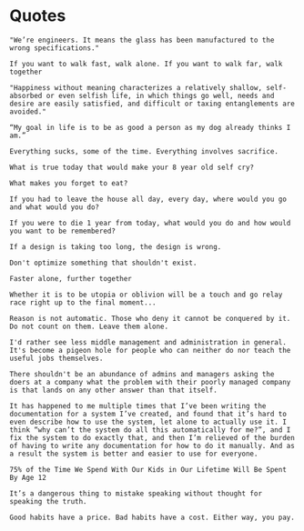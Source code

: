 # Quotes

`"We’re engineers. It means the glass has been manufactured to the wrong specifications."`

`If you want to walk fast, walk alone. If you want to walk far, walk together`

`"Happiness without meaning characterizes a relatively shallow, self-absorbed or even selfish life, in which things go well, needs and desire are easily satisfied, and difficult or taxing entanglements are avoided."`

`“My goal in life is to be as good a person as my dog already thinks I am.”`

`Everything sucks, some of the time. Everything involves sacrifice.`

`What is true today that would make your 8 year old self cry?`

`What makes you forget to eat?`

`If you had to leave the house all day, every day, where would you go and what would you do?`

`If you were to die 1 year from today, what would you do and how would you want to be remembered?`

`If a design is taking too long, the design is wrong.`

`Don't optimize something that shouldn't exist.`

`Faster alone, further together`

`Whether it is to be utopia or oblivion will be a touch and go relay race right up to the final moment...`

`Reason is not automatic. Those who deny it cannot be conquered by it. Do not count on them. Leave them alone.`

`I'd rather see less middle management and administration in general. It's become a pigeon hole for people who can neither do nor teach the useful jobs themselves.`

`There shouldn't be an abundance of admins and managers asking the doers at a company what the problem with their poorly managed company is that lands on any other answer than that itself.`

`It has happened to me multiple times that I’ve been writing the documentation for a system I’ve created, and found that it’s hard to even describe how to use the system, let alone to actually use it. I think “why can’t the system do all this automatically for me?”, and I fix the system to do exactly that, and then I’m relieved of the burden of having to write any documentation for how to do it manually. And as a result the system is better and easier to use for everyone.`

`75% of the Time We Spend With Our Kids in Our Lifetime Will Be Spent By Age 12`

`It’s a dangerous thing to mistake speaking without thought for speaking the truth.`

`Good habits have a price. Bad habits have a cost. Either way, you pay.`